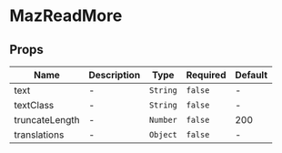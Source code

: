 # MazReadMore

## Props

<!-- @vuese:MazReadMore:props:start -->
|Name|Description|Type|Required|Default|
|---|---|---|---|---|
|text|-|`String`|`false`|-|
|textClass|-|`String`|`false`|-|
|truncateLength|-|`Number`|`false`|200|
|translations|-|`Object`|`false`|-|

<!-- @vuese:MazReadMore:props:end -->


